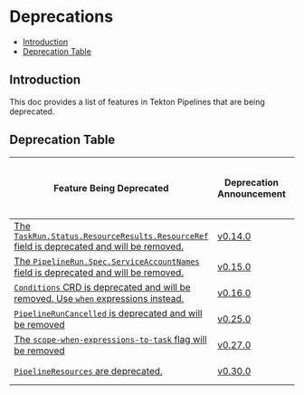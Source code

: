 <!--
---
linkTitle: "Deprecations"
weight: 5000
---
-->

# Deprecations

- [Introduction](#introduction)
- [Deprecation Table](#deprecation-table)

## Introduction

This doc provides a list of features in Tekton Pipelines that are
being deprecated.

## Deprecation Table

| Feature Being Deprecated                                                                                                                                            | Deprecation Announcement                                             | [API Compatibility Policy](https://github.com/tektoncd/pipeline/tree/main/api_compatibility_policy.md) | Earliest Date or Release of Removal |
|---------------------------------------------------------------------------------------------------------------------------------------------------------------------|----------------------------------------------------------------------|--------------------------------------------------------------------------------------------------------|-------------------------------------|
| [The `TaskRun.Status.ResourceResults.ResourceRef` field is deprecated and will be removed.](https://github.com/tektoncd/pipeline/issues/2694)                       | [v0.14.0](https://github.com/tektoncd/pipeline/releases/tag/v0.14.0) | Beta                                                                                                   | April 30 2021                       |
| [The `PipelineRun.Spec.ServiceAccountNames` field is deprecated and will be removed.](https://github.com/tektoncd/pipeline/issues/2614)                             | [v0.15.0](https://github.com/tektoncd/pipeline/releases/tag/v0.15.0) | Beta                                                                                                   | May 15 2021                         |
| [`Conditions` CRD is deprecated and will be removed. Use `when` expressions instead.](https://github.com/tektoncd/community/blob/main/teps/0007-conditions-beta.md) | [v0.16.0](https://github.com/tektoncd/pipeline/releases/tag/v0.16.0) | Alpha                                                                                                  | Nov 02 2020                         |
| [`PipelineRunCancelled` is deprecated and will be removed](https://github.com/tektoncd/pipeline/issues/4611)                                                        | [v0.25.0](https://github.com/tektoncd/pipeline/releases/tag/v0.25.0) | Beta                                                                                                   | March 15 2022                       |
| [The `scope-when-expressions-to-task` flag will be removed](https://github.com/tektoncd/pipeline/issues/4461)                                                       | [v0.27.0](https://github.com/tektoncd/pipeline/releases/tag/v0.27.0) | Beta                                                                                                   | March 10 2022                       |
| [`PipelineResources` are deprecated.](https://github.com/tektoncd/community/blob/main/teps/0074-deprecate-pipelineresources.md)                                     | [v0.30.0](https://github.com/tektoncd/pipeline/releases/tag/v0.30.0) | Alpha                                                                                                  | Dec 20 2021                         |
